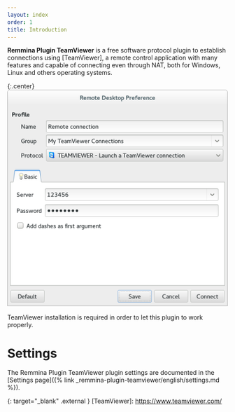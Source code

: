```yaml
---
layout: index
order: 1
title: Introduction
---
```

**Remmina Plugin TeamViewer** is a free software protocol plugin to establish
connections using [TeamViewer], a remote control application with many features
and capable of connecting even through NAT, both for Windows, Linux and others
operating systems.

{:.center}
![General Settings](/resources/remmina-plugin-teamviewer/archive/latest/english/general.png)

TeamViewer installation is required in order to let this plugin to work properly.

# Settings

The Remmina Plugin TeamViewer plugin settings are documented in the
[Settings page]({% link _remmina-plugin-teamviewer/english/settings.md %}).

{: target="_blank" .external }
[TeamViewer]: https://www.teamviewer.com/
